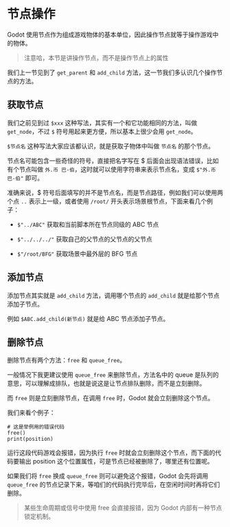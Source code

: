 # 节点操作

Godot 使用节点作为组成游戏物体的基本单位，因此操作节点就等于操作游戏中的物体。

> 注意哈，本节是讲操作节点，而不是操作节点上的属性

我们上一节见到了 `get_parent` 和 `add_child` 方法，这一节我们多认识几个操作节点的方法。

## 获取节点

我们之前见到过 `$xxx` 这种写法，其实有一个和它功能相同的方法，叫做 `get_node`，不过 `$` 符号用起来更方便，所以基本上很少会用 `get_node`。

`$节点名` 这种写法大家应该都认识，就是获取子物体中叫做 `节点名` 的那个节点。

节点名可能包含一些奇怪的符号，直接把名字写在 $ 后面会出现语法错误，比如有个节点叫做 `外.币 巴-伯`，这时就可以使用字符串来表示节点名，变成 `$"外.币 巴-伯"` 即可。

准确来说，$ 符号后面填写的并不是节点名，而是节点路径，例如我们可以使用两个点 `..` 表示上一级，或者使用 `/root/` 开头表示场景根节点，下面来看几个例子：

- `$"../ABC"` 获取和当前脚本所在节点同级的 ABC 节点

- `$"../../../"` 获取自己的父节点的父节点的父节点

- `$"/root/BFG"` 获取场景中最外层的 BFG 节点

## 添加节点

添加节点其实就是 `add_child` 方法，调用哪个节点的 `add_child` 就是给那个节点添加子节点。

例如 `$ABC.add_child(新节点)` 就是给 ABC 节点添加子节点。

## 删除节点

删除节点有两个方法：`free` 和 `queue_free`。

一般情况下我更建议使用 `queue_free` 来删除节点，方法名中的 queue 是队列的意思，可以理解成排队，也就是说这是让节点排队删除，而不是立刻删除。

而 `free` 则是立刻删除节点，在调用 `free` 时，Godot 就会立刻删除这个节点。

我们来看个例子：

```gdscript
# 这是举例用的错误代码
free()
print(position)
```

运行这段代码游戏会报错，因为执行 `free` 时就会立刻删除这个节点，而下面的代码要输出 position 这个位置属性，可是节点已经被删除了，哪里还有位置呢。

如果我们将 `free` 换成 `queue_free` 则可以避免这个报错，Godot 会先将调用 `queue_free` 的节点记录下来，等咱们的代码执行完毕后，在空闲时间时再将它们删除。

> 某些生命周期或信号中使用 free 会直接报错，因为 Godot 内部有一种节点锁定机制。
